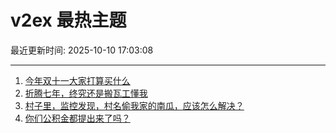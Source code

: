 # v2ex 最热主题

最近更新时间: 2025-10-10 17:03:08

--- 
1. [今年双十一大家打算买什么](https://www.v2ex.com/t/1164050) 
2. [折腾七年，终究还是搬瓦工懂我](https://www.v2ex.com/t/1164035) 
3. [村子里，监控发现，村名偷我家的南瓜，应该怎么解决？](https://www.v2ex.com/t/1164060) 
4. [你们公积金都提出来了吗？](https://www.v2ex.com/t/1164073) 
